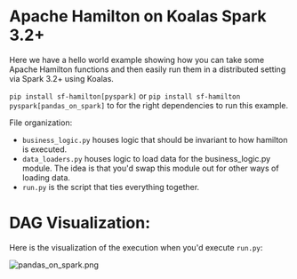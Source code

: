 # Apache Hamilton on Koalas Spark 3.2+

Here we have a hello world example showing how you can
take some Apache Hamilton functions and then easily run them
in a distributed setting via Spark 3.2+ using Koalas.

`pip install sf-hamilton[pyspark]`  or `pip install sf-hamilton pyspark[pandas_on_spark]` to for the right dependencies to run this example.

File organization:

* `business_logic.py` houses logic that should be invariant to how hamilton is executed.
* `data_loaders.py` houses logic to load data for the business_logic.py module. The
idea is that you'd swap this module out for other ways of loading data.
*  `run.py` is the script that ties everything together.

# DAG Visualization:
Here is the visualization of the execution when you'd execute `run.py`:

![pandas_on_spark.png](pandas_on_spark.png)
